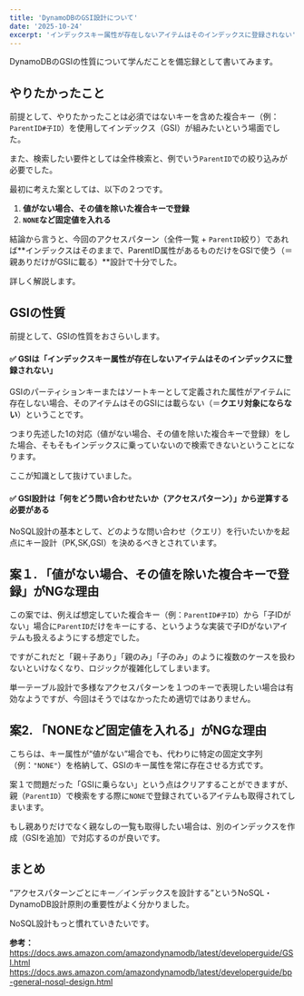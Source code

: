 ```yaml
---
title: 'DynamoDBのGSI設計について'
date: '2025-10-24'
excerpt: 'インデックスキー属性が存在しないアイテムはそのインデックスに登録されない'
---
```


DynamoDBのGSIの性質について学んだことを備忘録として書いてみます。

## やりたかったこと
前提として、やりたかったことは必須ではないキーを含めた複合キー（例：`ParentID#子ID`）を使用してインデックス（GSI）が組みたいという場面でした。

また、検索したい要件としては全件検索と、例でいう`ParentID`での絞り込みが必要でした。

最初に考えた案としては、以下の２つです。
1. **値がない場合、その値を除いた複合キーで登録**
2. **`NONE`など固定値を入れる**

結論から言うと、今回のアクセスパターン（全件一覧 + `ParentID`絞り）であれば**インデックスはそのままで、ParentID属性があるものだけをGSIで使う（＝親ありだけがGSIに載る）**設計で十分でした。

詳しく解説します。

## GSIの性質
前提として、GSIの性質をおさらいします。
#### ✅ GSIは「インデックスキー属性が存在しないアイテムはそのインデックスに登録されない」
GSIのパーティションキーまたはソートキーとして定義された属性がアイテムに存在しない場合、そのアイテムはそのGSIには載らない（＝**クエリ対象にならない**）ということです。

つまり先述した1の対応（値がない場合、その値を除いた複合キーで登録）をした場合、そもそもインデックスに乗っていないので検索できないということになります。

ここが知識として抜けていました。

#### ✅ GSI設計は「何をどう問い合わせたいか（アクセスパターン）」から逆算する必要がある
NoSQL設計の基本として、どのような問い合わせ（クエリ）を行いたいかを起点にキー設計（PK,SK,GSI）を決めるべきとされています。

## 案１. 「値がない場合、その値を除いた複合キーで登録」がNGな理由
この案では、例えば想定していた複合キー（例：`ParentID#子ID`）から「子IDがない」場合に`ParentID`だけをキーにする、というような実装で子IDがないアイテムも扱えるようにする想定でした。

ですがこれだと「親＋子あり」「親のみ」「子のみ」のように複数のケースを扱わないといけなくなり、ロジックが複雑化してしまいます。

単一テーブル設計で多様なアクセスパターンを１つのキーで表現したい場合は有効なようですが、今回はそうではなかったため適切ではありません。

## 案2. 「NONEなど固定値を入れる」がNGな理由
こちらは、キー属性が“値がない”場合でも、代わりに特定の固定文字列（例：`"NONE"`）を格納して、GSIのキー属性を常に存在させる方式です。

案１で問題だった「GSIに乗らない」という点はクリアすることができますが、親（`ParentID`）で検索をする際に`NONE`で登録されているアイテムも取得されてしまいます。

もし親ありだけでなく親なしの一覧も取得したい場合は、別のインデックスを作成（GSIを追加）で対応するのが良いです。

## まとめ

“アクセスパターンごとにキー／インデックスを設計する”というNoSQL・DynamoDB設計原則の重要性がよく分かりました。

NoSQL設計もっと慣れていきたいです。

**参考：**
https://docs.aws.amazon.com/amazondynamodb/latest/developerguide/GSI.html
https://docs.aws.amazon.com/amazondynamodb/latest/developerguide/bp-general-nosql-design.html